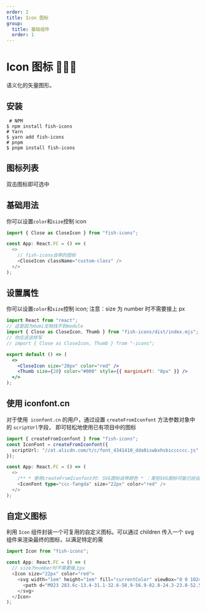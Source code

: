 ```yaml
---
order: 2
title: Icon 图标
group:
  title: 基础组件
  order: 1
---
```


# Icon 图标 🌈🌈🌈

语义化的矢量图形。

## 安装

```shell
 # NPM
$ npm install fish-icons
# Yarn
$ yarn add fish-icons
# pnpm
$ pnpm install fish-icons
```

## 图标列表

双击图标即可选中

<code src="@/icon-list/index.tsx" inline={true}></code>

## 基础用法

你可以设置`color`和`size`控制 icon

```ts
import { Close as CloseIcon } from "fish-icons";

const App: React.FC = () => (
  <>
    // fish-icons自带的图标
    <CloseIcon className="custom-class" />
  </>
);
```

## 设置属性

你可以设置`color`和`size`控制 icon; 注意：size 为 number 时不需要接上 px

```jsx
import React from "react";
// 这是因为dumi文档找不到module
import { Close as CloseIcon, Thumb } from "fish-icons/dist/index.mjs";
// 你应该这样写
// import { Close as CloseIcon, Thumb } from "-icons";

export default () => (
  <>
    <CloseIcon size="20px" color="red" />
    <Thumb size={20} color="#000" style={{ marginLeft: "8px" }} />
  </>
);
```

## 使用 iconfont.cn

对于使用` iconfont.cn` 的用户，通过设置 `createFromIconfont` 方法参数对象中的 `scriptUrl`字段， 即可轻松地使用已有项目中的图标

```ts
import { createFromIconfont } from "fish-icons";
const IconFont = createFromIconfont({
  scriptUrl: "//at.alicdn.com/t/c/font_4341410_dda0iswbxhsbicccccc.js"
});

const App: React.FC = () => (
  <>
    /** * 使用createFromIconfont时: SVG图标自带颜色 * ：某些SVG图标可能已经自带颜色这会导致您在CSS中设置的样式无效 */
    <IconFont type="ccc-fangda" size="22px" color="red" />
  </>
);
```

## 自定义图标

利用 `Icon` 组件封装一个可复用的自定义图标。可以通过 children 传入一个 svg 组件来渲染最终的图标，以满足特定的需

```ts
import Icon from "fish-icons";

const App: React.FC = () => (
  // size为number时不需要接上px
  <Icon size="22px" color="red">
    <svg width="1em" height="1em" fill="currentColor" viewBox="0 0 1024 1024">
      <path d="M923 283.6c-13.4-31.1-32.6-58.9-56.9-82.8-24.3-23.8-52.5-42.4-84-55.5-32.5-13.5-66.9-20.3-102.4-20.3-49.3 0-97.4 13.5-139.2 39-10 6.1-19.5 12.8-28.5 20.1-9-7.3-18.5-14-28.5-20.1-41.8-25.5-89.9-39-139.2-39-35.5 0-69.9 6.8-102.4 20.3-31.4 13-59.7 31.7-84 55.5-24.4 23.9-43.5 51.7-56.9 82.8-13.9 32.3-21 66.6-21 101.9 0 33.3 6.8 68 20.3 103.3 11.3 29.5 27.5 60.1 48.2 91 32.8 48.9 77.9 99.9 133.9 151.6 92.8 85.7 184.7 144.9 188.6 147.3l23.7 15.2c10.5 6.7 24 6.7 34.5 0l23.7-15.2c3.9-2.5 95.7-61.6 188.6-147.3 56-51.7 101.1-102.7 133.9-151.6 20.7-30.9 37-61.5 48.2-91 13.5-35.3 20.3-70 20.3-103.3 0.1-35.3-7-69.6-20.9-101.9z" />
    </svg>
  </Icon>
);
```
